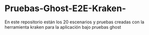 # Pruebas-Ghost-E2E-Kraken-
En este repositorio están los 20 escenarios y pruebas creadas con la herramienta kraken para la aplicación bajo pruebas ghost
